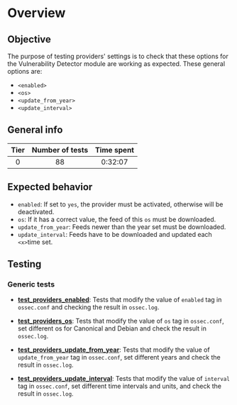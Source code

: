 # Overview

## Objective

The purpose of testing providers' settings is to check that these options for the Vulnerability Detector module are
working as expected. These general options are:

- `<enabled>`
- `<os>`
- `<update_from_year>`
- `<update_interval>`

## General info

|Tier | Number of tests | Time spent |
|:--:|:--:|:--:|
| 0 | 88 | 0:32:07 |

## Expected behavior

- `enabled`: If set to `yes`, the provider must be activated, otherwise will be deactivated.
- `os`: If it has a correct value, the feed of this `os` must be downloaded.
- `update_from_year`: Feeds newer than the year set must be downloaded.
- `update_interval`: Feeds have to be downloaded and updated each `<x>`time set.

## Testing

### Generic tests

- **[test_providers_enabled](test_providers/test_providers_enabled.md#test-providers-enabled)**: Tests that
modify the value of `enabled` tag in `ossec.conf` and checking the result in `ossec.log`.

- **[test_providers_os](test_providers/test_providers_os.md#test-providers-os)**: Tests that modify the value
of `os` tag in `ossec.conf`, set different os for Canonical and Debian and check the result in `ossec.log`.

- **[test_providers_update_from_year](test_providers/test_providers_update_from_year.md#test-providers-update-from-year)**:
Tests that modify the value of `update_from_year` tag in `ossec.conf`, set different years and check the result in
`ossec.log`.

- **[test_providers_update_interval](test_providers/test_providers_update_interval.md#test-providers-update-interval)**:
Tests that modify the value of `interval` tag in `ossec.conf`, set different time intervals and units, and check the
result in `ossec.log`.
